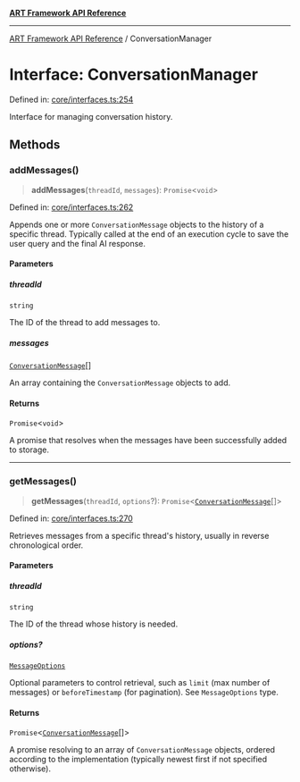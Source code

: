 [**ART Framework API Reference**](../README.md)

***

[ART Framework API Reference](../README.md) / ConversationManager

# Interface: ConversationManager

Defined in: [core/interfaces.ts:254](https://github.com/hashangit/ART/blob/f4539b852e546bb06f1cc8c56173d3ccfb0ad7fa/src/core/interfaces.ts#L254)

Interface for managing conversation history.

## Methods

### addMessages()

> **addMessages**(`threadId`, `messages`): `Promise`\<`void`\>

Defined in: [core/interfaces.ts:262](https://github.com/hashangit/ART/blob/f4539b852e546bb06f1cc8c56173d3ccfb0ad7fa/src/core/interfaces.ts#L262)

Appends one or more `ConversationMessage` objects to the history of a specific thread.
Typically called at the end of an execution cycle to save the user query and the final AI response.

#### Parameters

##### threadId

`string`

The ID of the thread to add messages to.

##### messages

[`ConversationMessage`](ConversationMessage.md)[]

An array containing the `ConversationMessage` objects to add.

#### Returns

`Promise`\<`void`\>

A promise that resolves when the messages have been successfully added to storage.

***

### getMessages()

> **getMessages**(`threadId`, `options`?): `Promise`\<[`ConversationMessage`](ConversationMessage.md)[]\>

Defined in: [core/interfaces.ts:270](https://github.com/hashangit/ART/blob/f4539b852e546bb06f1cc8c56173d3ccfb0ad7fa/src/core/interfaces.ts#L270)

Retrieves messages from a specific thread's history, usually in reverse chronological order.

#### Parameters

##### threadId

`string`

The ID of the thread whose history is needed.

##### options?

[`MessageOptions`](MessageOptions.md)

Optional parameters to control retrieval, such as `limit` (max number of messages) or `beforeTimestamp` (for pagination). See `MessageOptions` type.

#### Returns

`Promise`\<[`ConversationMessage`](ConversationMessage.md)[]\>

A promise resolving to an array of `ConversationMessage` objects, ordered according to the implementation (typically newest first if not specified otherwise).
